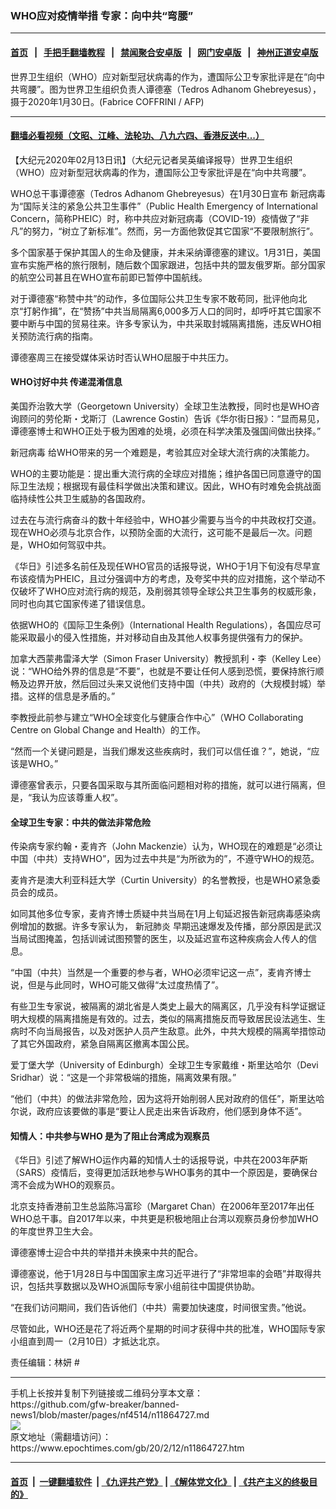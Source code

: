 ### WHO应对疫情举措 专家：向中共“弯腰”
------------------------

#### [首页](https://github.com/gfw-breaker/banned-news1/blob/master/README.md) &nbsp;&nbsp;|&nbsp;&nbsp; [手把手翻墙教程](https://github.com/gfw-breaker/guides/wiki) &nbsp;&nbsp;|&nbsp;&nbsp; [禁闻聚合安卓版](https://github.com/gfw-breaker/bn-android) &nbsp;&nbsp;|&nbsp;&nbsp; [网门安卓版](https://github.com/oGate2/oGate) &nbsp;&nbsp;|&nbsp;&nbsp; [神州正道安卓版](https://github.com/SzzdOgate/update) 



<div><img alt="" class="aligncenter wp-post-image" src="https://i.epochtimes.com/assets/uploads/2020/02/GettyImages-1197627616-600x400.jpg"/>
<div class="red16 caption">
 世界卫生组织（WHO）应对新型冠状病毒的作为，遭国际公卫专家批评是在“向中共弯腰”。图为世界卫生组织负责人谭德塞（Tedros Adhanom Ghebreyesus），摄于2020年1月30日。(Fabrice COFFRINI / AFP)
</div>
</div><hr/>

#### [翻墙必看视频（文昭、江峰、法轮功、八九六四、香港反送中...）](http://167.172.214.107/home.html)

<div><p>
 【大纪元2020年02月13日讯】（大纪元记者吴英编译报导）世界卫生组织（WHO）应对新型冠状病毒的作为，遭国际公卫专家批评是在“向中共弯腰”。
</p>
<p>
 WHO总干事谭德塞（Tedros Adhanom Ghebreyesus）在1月30日宣布
 <ok href="https://www.epochtimes.com/gb/tag/%E6%96%B0%E5%86%A0%E7%97%85%E6%AF%92.html">
  新冠病毒
 </ok>
 为“国际关注的紧急公共卫生事件”（Public Health Emergency of International Concern，简称PHEIC）时，称中共应对新冠病毒（COVID-19）疫情做了“非凡”的努力，“树立了新标准”。然而，另一方面他敦促其它国家“不要限制旅行”。
</p>
<p>
 多个国家基于保护其国人的生命及健康，并未采纳谭德塞的建议。1月31日，美国宣布实施严格的旅行限制，随后数个国家跟进，包括中共的盟友俄罗斯。部分国家的航空公司甚且在WHO宣布前即已暂停中国航线。
</p>
<p>
 对于谭德塞“称赞中共”的动作，多位国际公共卫生专家不敢苟同，批评他向北京“打躬作揖”，在“赞扬”中共当局隔离6,000多万人口的同时，却呼吁其它国家不要中断与中国的贸易往来。许多专家认为，中共采取封城隔离措施，违反WHO相关预防流行病的指南。
</p>
<p>
 谭德塞周三在接受媒体采访时否认WHO屈服于中共压力。
</p>
<h4>
 WHO讨好中共 传递混淆信息
</h4>
<p>
 美国乔治敦大学（Georgetown University）全球卫生法教授，同时也是WHO咨询顾问的劳伦斯・戈斯汀（Lawrence Gostin）告诉《华尔街日报》：“显而易见，谭德塞博士和WHO正处于极为困难的处境，必须在科学决策及强国间做出抉择。”
</p>
<p>
 <ok href="https://www.epochtimes.com/gb/tag/%E6%96%B0%E5%86%A0%E7%97%85%E6%AF%92.html">
  新冠病毒
 </ok>
 给WHO带来的另一个难题是，考验其应对全球大流行病的决策能力。
</p>
<p>
 WHO的主要功能是：提出重大流行病的全球应对措施；维护各国已同意遵守的国际卫生法规；根据现有最佳科学做出决策和建议。因此，WHO有时难免会挑战面临持续性公共卫生威胁的各国政府。
</p>
<p>
 过去在与流行病奋斗的数十年经验中，WHO甚少需要与当今的中共政权打交道。现在WHO必须与北京合作，以预防全面的大流行，这可能不是最后一次。问题是，WHO如何驾驭中共。
</p>
<p>
 《华日》引述多名前任及现任WHO官员的话报导说，WHO于1月下旬没有尽早宣布该疫情为PHEIC，且过分强调中方的考虑，及夸奖中共的应对措施，这个举动不仅破坏了WHO应对流行病的规范，及削弱其领导全球公共卫生事务的权威形象，同时也向其它国家传递了错误信息。
</p>
<p>
 依据WHO的《国际卫生条例》（International Health Regulations），各国应尽可能采取最小的侵入性措施，并对移动自由及其他人权事务提供强有力的保护。
</p>
<p>
 加拿大西蒙弗雷泽大学（Simon Fraser University）教授凯利・李（Kelley Lee）说：“WHO给外界的信息是“不要”，也就是不要让任何人感到恐慌，要保持旅行顺畅及边界开放，然后回过头来又说他们支持中国（中共）政府的（大规模封城）举措。这样的信息是矛盾的。”
</p>
<p>
 李教授此前参与建立“WHO全球变化与健康合作中心”（WHO Collaborating Centre on Global Change and Health）的工作。
</p>
<p>
 “然而一个关键问题是，当我们爆发这些疾病时，我们可以信任谁？”，她说，“应该是WHO。”
</p>
<p>
 谭德塞曾表示，只要各国采取与其所面临问题相对称的措施，就可以进行隔离，但是，“我认为应该尊重人权”。
</p>
<h4>
 全球卫生专家：中共的做法非常危险
</h4>
<p>
 传染病专家约翰・麦肯齐（John Mackenzie）认为，WHO现在的难题是“必须让中国（中共）支持WHO”，因为过去中共是“为所欲为的”，不遵守WHO的规范。
</p>
<p>
 麦肯齐是澳大利亚科廷大学（Curtin University）的名誉教授，也是WHO紧急委员会的成员。
</p>
<p>
 如同其他多位专家，麦肯齐博士质疑中共当局在1月上旬延迟报告新冠病毒感染病例增加的数据。许多专家认为，
 <ok href="https://www.epochtimes.com/gb/tag/%E6%96%B0%E5%86%A0%E8%82%BA%E7%82%8E.html">
  新冠肺炎
 </ok>
 早期迅速爆发及传播，部分原因是武汉当局试图掩盖，包括训诫试图预警的医生，以及延迟宣布这种疾病会人传人的信息。
</p>
<p>
 “中国（中共）当然是一个重要的参与者，WHO必须牢记这一点”，麦肯齐博士说，但是与此同时，WHO可能又做得“太过度热情了”。
</p>
<p>
 有些卫生专家说，被隔离的湖北省是人类史上最大的隔离区，几乎没有科学证据证明大规模的隔离措施是有效的。过去，类似的隔离措施反而导致居民设法逃生、生病时不向当局报告，以及对医护人员产生敌意。此外，中共大规模的隔离举措惊动了其它外国政府，紧急自隔离区撤离本国公民。
</p>
<p>
 爱丁堡大学（University of Edinburgh）全球卫生专家戴维・斯里达哈尔（Devi Sridhar）说：“这是一个非常极端的措施，隔离效果有限。”
</p>
<p>
 “他们（中共）的做法非常危险，因为这将开始削弱人民对政府的信任”，斯里达哈尔说，政府应该要做的事是“要让人民走出来告诉政府，他们感到身体不适”。
</p>
<h4>
 知情人：中共参与WHO 是为了阻止台湾成为观察员
</h4>
<p>
 《华日》引述了解WHO运作内幕的知情人士的话报导说，中共在2003年萨斯（SARS）疫情后，变得更加活跃地参与WHO事务的其中一个原因是，要确保台湾不会成为WHO的观察员。
</p>
<p>
 北京支持香港前卫生总监陈冯富珍（Margaret Chan）在2006年至2017年出任WHO总干事。自2017年以来，中共更是积极地阻止台湾以观察员身份参加WHO的年度世界卫生大会。
</p>
<p>
 谭德塞博士迎合中共的举措并未换来中共的配合。
</p>
<p>
 谭德塞说，他于1月28日与中国国家主席习近平进行了“非常坦率的会晤”并取得共识，包括共享数据以及WHO派国际专家小组前往中国提供协助。
</p>
<p>
 “在我们访问期间，我们告诉他们（中共）需要加快速度，时间很宝贵。”他说。
</p>
<p>
 尽管如此，WHO还是花了将近两个星期的时间才获得中共的批准，WHO国际专家小组直到周一（2月10日）才抵达北京。
</p>
<p>
 责任编辑：林妍 #
</p>
<p>
</p>
</div>
<hr/>
手机上长按并复制下列链接或二维码分享本文章：<br/>
https://github.com/gfw-breaker/banned-news1/blob/master/pages/nf4514/n11864727.md <br/>
<a href='https://github.com/gfw-breaker/banned-news1/blob/master/pages/nf4514/n11864727.md'><img src='https://github.com/gfw-breaker/banned-news1/blob/master/pages/nf4514/n11864727.md.png'/></a> <br/>
原文地址（需翻墙访问）：https://www.epochtimes.com/gb/20/2/12/n11864727.htm


------------------------
#### [首页](https://github.com/gfw-breaker/banned-news1/blob/master/README.md) &nbsp;|&nbsp; [一键翻墙软件](https://github.com/gfw-breaker/nogfw/blob/master/README.md) &nbsp;| [《九评共产党》](https://github.com/gfw-breaker/9ping.md/blob/master/README.md#九评之一评共产党是什么) | [《解体党文化》](https://github.com/gfw-breaker/jtdwh.md/blob/master/README.md) | [《共产主义的终极目的》](https://github.com/gfw-breaker/gczydzjmd.md/blob/master/README.md)


<img src='http://gfw-breaker.win/banned-news/pages/nf4514/n11864727.md' width='0px' height='0px'/>